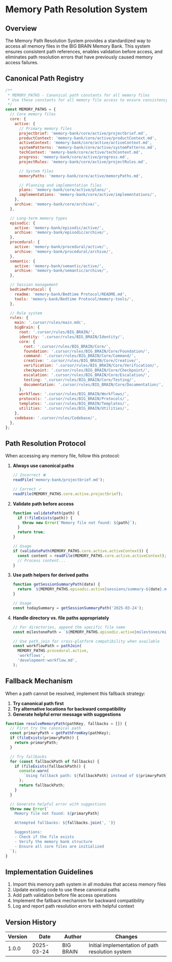 # Memory Path Resolution System

## Overview

The Memory Path Resolution System provides a standardized way to access all
memory files in the BIG BRAIN Memory Bank. This system ensures consistent path
references, enables validation before access, and eliminates path resolution
errors that have previously caused memory access failures.

## Canonical Path Registry

```javascript
/**
 * MEMORY_PATHS - Canonical path constants for all memory files
 * Use these constants for all memory file access to ensure consistency
 */
const MEMORY_PATHS = {
  // Core memory files
  core: {
    active: {
      // Primary memory files
      projectbrief: 'memory-bank/core/active/projectbrief.md',
      productContext: 'memory-bank/core/active/productContext.md',
      activeContext: 'memory-bank/core/active/activeContext.md',
      systemPatterns: 'memory-bank/core/active/systemPatterns.md',
      techContext: 'memory-bank/core/active/techContext.md',
      progress: 'memory-bank/core/active/progress.md',
      projectRules: 'memory-bank/core/active/projectRules.md',

      // System files
      memoryPaths: 'memory-bank/core/active/memoryPaths.md',

      // Planning and implementation files
      plans: 'memory-bank/core/active/plans/',
      implementations: 'memory-bank/core/active/implementations/',
    },
    archive: 'memory-bank/core/archive/',
  },

  // Long-term memory types
  episodic: {
    active: 'memory-bank/episodic/active/',
    archive: 'memory-bank/episodic/archive/',
  },
  procedural: {
    active: 'memory-bank/procedural/active/',
    archive: 'memory-bank/procedural/archive/',
  },
  semantic: {
    active: 'memory-bank/semantic/active/',
    archive: 'memory-bank/semantic/archive/',
  },

  // Session management
  bedtimeProtocol: {
    readme: 'memory-bank/Bedtime Protocol/README.md',
    tools: 'memory-bank/Bedtime Protocol/memory-tools/',
  },

  // Rule system
  rules: {
    main: '.cursor/rules/main.mdc',
    bigBrain: {
      root: '.cursor/rules/BIG_BRAIN/',
      identity: '.cursor/rules/BIG_BRAIN/Identity/',
      core: {
        root: '.cursor/rules/BIG_BRAIN/Core/',
        foundation: '.cursor/rules/BIG_BRAIN/Core/Foundation/',
        command: '.cursor/rules/BIG_BRAIN/Core/Command/',
        creative: '.cursor/rules/BIG_BRAIN/Core/Creative/',
        verification: '.cursor/rules/BIG_BRAIN/Core/Verification/',
        checkpoint: '.cursor/rules/BIG_BRAIN/Core/Checkpoint/',
        escalation: '.cursor/rules/BIG_BRAIN/Core/Escalation/',
        testing: '.cursor/rules/BIG_BRAIN/Core/Testing/',
        documentation: '.cursor/rules/BIG_BRAIN/Core/Documentation/',
      },
      workflows: '.cursor/rules/BIG_BRAIN/Workflows/',
      protocols: '.cursor/rules/BIG_BRAIN/Protocols/',
      templates: '.cursor/rules/BIG_BRAIN/Templates/',
      utilities: '.cursor/rules/BIG_BRAIN/Utilities/',
    },
    codebase: '.cursor/rules/Codebase/',
  },
};
```

## Path Resolution Protocol

When accessing any memory file, follow this protocol:

1. **Always use canonical paths**

   ```javascript
   // Incorrect ❌
   readFile('memory-bank/projectbrief.md');

   // Correct ✓
   readFile(MEMORY_PATHS.core.active.projectbrief);
   ```

2. **Validate path before access**

   ```javascript
   function validatePath(path) {
     if (!fileExists(path)) {
       throw new Error(`Memory file not found: ${path}`);
     }
     return true;
   }

   // Usage
   if (validatePath(MEMORY_PATHS.core.active.activeContext)) {
     const content = readFile(MEMORY_PATHS.core.active.activeContext);
     // Process content...
   }
   ```

3. **Use path helpers for derived paths**

   ```javascript
   function getSessionSummaryPath(date) {
     return `${MEMORY_PATHS.episodic.active}sessions/summary-${date}.md`;
   }

   // Usage
   const todaySummary = getSessionSummaryPath('2025-03-24');
   ```

4. **Handle directory vs. file paths appropriately**

   ```javascript
   // For directories, append the specific file name
   const milestonePath = `${MEMORY_PATHS.episodic.active}milestones/milestone-1.md`;

   // Use path.join for cross-platform compatibility when available
   const workflowPath = pathJoin(
     MEMORY_PATHS.procedural.active,
     'workflows',
     'development-workflow.md',
   );
   ```

## Fallback Mechanism

When a path cannot be resolved, implement this fallback strategy:

1. **Try canonical path first**
2. **Try alternative locations for backward compatibility**
3. **Generate helpful error message with suggestions**

```javascript
function resolveMemoryPath(pathKey, fallbacks = []) {
  // First try the canonical path
  const primaryPath = getPathFromKey(pathKey);
  if (fileExists(primaryPath)) {
    return primaryPath;
  }

  // Try fallbacks
  for (const fallbackPath of fallbacks) {
    if (fileExists(fallbackPath)) {
      console.warn(
        `Using fallback path: ${fallbackPath} instead of ${primaryPath}`,
      );
      return fallbackPath;
    }
  }

  // Generate helpful error with suggestions
  throw new Error(`
    Memory file not found: ${primaryPath}

    Attempted fallbacks: ${fallbacks.join(', ')}

    Suggestions:
    - Check if the file exists
    - Verify the memory bank structure
    - Ensure all core files are initialized
  `);
}
```

## Implementation Guidelines

1. Import this memory path system in all modules that access memory files
2. Update existing code to use these canonical paths
3. Add path validation before file access operations
4. Implement the fallback mechanism for backward compatibility
5. Log and report path resolution errors with helpful context

## Version History

| Version | Date       | Author    | Changes                                          |
| ------- | ---------- | --------- | ------------------------------------------------ |
| 1.0.0   | 2025-03-24 | BIG BRAIN | Initial implementation of path resolution system |

